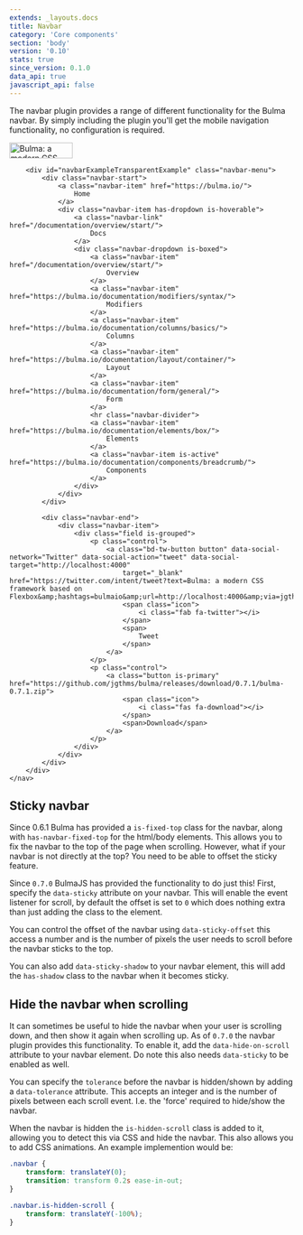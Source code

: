 ```yaml
---
extends: _layouts.docs
title: Navbar
category: 'Core components'
section: 'body'
version: '0.10'
stats: true
since_version: 0.1.0
data_api: true
javascript_api: false
---
```


The navbar plugin provides a range of different functionality for the Bulma navbar. By simply including the plugin you'll get the mobile navigation functionality, no configuration is required.

<div class="code-example">
    <nav class="navbar is-transparent">
        <div class="navbar-brand">
            <a class="navbar-item" href="https://bulma.io">
                <img src="https://bulma.io/images/bulma-logo.png" alt="Bulma: a modern CSS framework based on Flexbox" width="112" height="28">
            </a>
            <div class="navbar-burger burger" data-target="navbarExampleTransparentExample">
                <span></span>
                <span></span>
                <span></span>
            </div>
        </div>

        <div id="navbarExampleTransparentExample" class="navbar-menu">
            <div class="navbar-start">
                <a class="navbar-item" href="https://bulma.io/">
                    Home
                </a>
                <div class="navbar-item has-dropdown is-hoverable">
                    <a class="navbar-link" href="/documentation/overview/start/">
                        Docs
                    </a>
                    <div class="navbar-dropdown is-boxed">
                        <a class="navbar-item" href="/documentation/overview/start/">
                            Overview
                        </a>
                        <a class="navbar-item" href="https://bulma.io/documentation/modifiers/syntax/">
                            Modifiers
                        </a>
                        <a class="navbar-item" href="https://bulma.io/documentation/columns/basics/">
                            Columns
                        </a>
                        <a class="navbar-item" href="https://bulma.io/documentation/layout/container/">
                            Layout
                        </a>
                        <a class="navbar-item" href="https://bulma.io/documentation/form/general/">
                            Form
                        </a>
                        <hr class="navbar-divider">
                        <a class="navbar-item" href="https://bulma.io/documentation/elements/box/">
                            Elements
                        </a>
                        <a class="navbar-item is-active" href="https://bulma.io/documentation/components/breadcrumb/">
                            Components
                        </a>
                    </div>
                </div>
            </div>

            <div class="navbar-end">
                <div class="navbar-item">
                    <div class="field is-grouped">
                        <p class="control">
                            <a class="bd-tw-button button" data-social-network="Twitter" data-social-action="tweet" data-social-target="http://localhost:4000"
                                target="_blank" href="https://twitter.com/intent/tweet?text=Bulma: a modern CSS framework based on Flexbox&amp;hashtags=bulmaio&amp;url=http://localhost:4000&amp;via=jgthms">
                                <span class="icon">
                                    <i class="fab fa-twitter"></i>
                                </span>
                                <span>
                                    Tweet
                                </span>
                            </a>
                        </p>
                        <p class="control">
                            <a class="button is-primary" href="https://github.com/jgthms/bulma/releases/download/0.7.1/bulma-0.7.1.zip">
                                <span class="icon">
                                    <i class="fas fa-download"></i>
                                </span>
                                <span>Download</span>
                            </a>
                        </p>
                    </div>
                </div>
            </div>
        </div>
    </nav>
</div>

## Sticky navbar
Since 0.6.1 Bulma has provided a `is-fixed-top` class for the navbar, along with `has-navbar-fixed-top` for the html/body elements. This allows you to fix the navbar to the top of the page when scrolling. However, what if your navbar is not directly at the top? You need to be able to offset the sticky feature.

Since `0.7.0` BulmaJS has provided the functionality to do just this! First, specify the `data-sticky` attribute on your navbar. This will enable the event listener for scroll, by default the offset is set to `0` which does nothing extra than just adding the class to the element.

You can control the offset of the navbar using `data-sticky-offset` this access a number and is the number of pixels the user needs to scroll before the navbar sticks to the top.

You can also add `data-sticky-shadow` to your navbar element, this will add the `has-shadow` class to the navbar when it becomes sticky.

## Hide the navbar when scrolling
It can sometimes be useful to hide the navbar when your user is scrolling down, and then show it again when scrolling up. As of `0.7.0` the navbar plugin provides this functionality. To enable it, add the `data-hide-on-scroll` attribute to your navbar element. Do note this also needs `data-sticky` to be enabled as well.

You can specify the `tolerance` before the navbar is hidden/shown by adding a `data-tolerance` attribute. This accepts an integer and is the number of pixels between each scroll event. I.e. the 'force' required to hide/show the navbar.

When the navbar is hidden the `is-hidden-scroll` class is added to it, allowing you to detect this via CSS and hide the navbar. This also allows you to add CSS animations. An example implemention would be:

```css
.navbar {
    transform: translateY(0);
    transition: transform 0.2s ease-in-out;
}

.navbar.is-hidden-scroll {
    transform: translateY(-100%);
}
```
